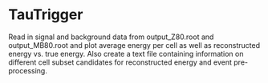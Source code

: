 # TauTrigger

Read in signal and background data from output_Z80.root and output_MB80.root and plot average energy per cell as well as reconstructed energy vs. true energy. Also create a text file containing information on different cell subset candidates for reconstructed energy and event pre-processing.
